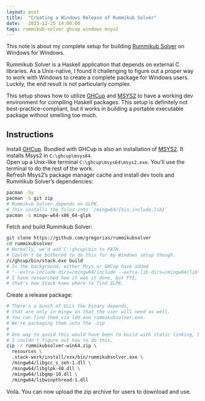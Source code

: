 ```yaml
---
layout: post
title:  "Creating a Windows Release of Rummikub Solver"
date:   2023-12-25 14:00:00
tags: rummikub-solver ghcup windows msys2
---
```

This note is about my complete setup for building
[Rummikub Solver][rummikubsolver] on Windows for Windows.

Rummikub Solver is a Haskell application that depends on external C libraries.
As a Unix-native, I found it challenging to figure out a proper way to work
with Windows to create a complete package for Windows users. Luckily, the end
result is not particularly complex.

This setup shows how to utilize [GHCup][ghcup] and [MSYS2][msys2] to have a
working dev environment for compiling Haskell packages.
This setup is definitely not best-practice-compliant, but it works in building
a portable executable package without smelling too much.

## Instructions

Install [GHCup][ghcup]. Bundled with GHCup is also an installation of
[MSYS2][msys2].
It installs Msys2 in `C:\ghcup\msys64`.  
Open up a Unix-like terminal `C:\ghcup\msys64\msys2.exe`.
You'll use the terminal to do the rest of the work.  
Refresh Msys2’s package manager cache and install dev tools and Rummikub
Solver’s dependencies:

```bash
pacman -Sy
pacman -S git zip
# Rummikub Solver depends on GLPK.
# This installs the files into `/mingw64/{bin,include,lib}`
pacman -S mingw-w64-x86_64-glpk
```

Fetch and build Rummikub Solver:

```bash
git clone https://github.com/gregorias/rummikubsolver
cd rummikubsolver
# Normally, we'd add C:\ghcup\bin to PATH.
# Couldn't be bothered to do this for my Windows setup though.
/c/ghcup/bin/stack.exe build
# In the background, either Msys or GHCup have added
# "--extra-include-dirs=/mingw64/include --extra-lib-dirs=/mingw64/lib"
# I have researched how it was it done, but FYI,
# that's how Stack knew where to find GLPK.
```

Create a release package:

```bash
# There's a bunch of DLLs the binary depends,
# that are only in mingw on that the user will need as well.
# You can find them via ldd.exe rummikubsolver.exe.
# We're packaging them into the .zip
#
# One way to avoid this would have been to build with static linking, but
# I couldn't figure out how to do this.
zip -r rummikubsolver-win64.zip \
  resources \
  .stack-work/install/xxx/bin/rummikubsolver.exe \
  /mingw64/libgcc_s_seh-1.dll \
  /mingw64/libglpk-40.dll \
  /mingw64/libgmp-10.dll \
  /mingw64/libwinpthread-1.dll
```

Voilà. You can now upload the zip archive for users to download and use.

[ghcup]: https://www.haskell.org/ghcup/
[rummikubsolver]: https://github.com/gregorias/rummikubsolver/
[msys2]: https://www.msys2.org/
